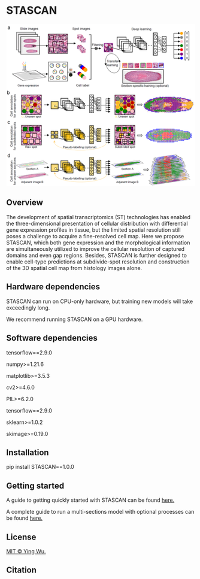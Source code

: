# STASCAN
![](./STASCAN_overview.png)


## Overview
The development of spatial transcriptomics (ST) technologies has enabled the three-dimensional presentation of cellular distribution with differential gene expression profiles in tissue, but the limited spatial resolution still poses a challenge to acquire a fine-resolved cell map. Here we propose STASCAN, which both gene expression and the morphological information are simultaneously utilized to improve the cellular resolution of captured domains and even gap regions. Besides, STASCAN is further designed to enable cell-type predictions at subdivide-spot resolution and construction of the 3D spatial cell map from histology images alone. 


## Hardware dependencies
STASCAN can run on CPU-only hardware, but training new models will take exceedingly long.

We recommend running STASCAN on a GPU hardware.


## Software dependencies
tensorflow==2.9.0

numpy>=1.21.6

matplotlib>=3.5.3

cv2>=4.6.0

PIL>=6.2.0

tensorflow==2.9.0

sklearn>=1.0.2

skimage>=0.19.0


## Installation
pip install STASCAN==1.0.0


## Getting started

A guide to getting quickly started with STASCAN can be found [here.](./Demo/Demo1/demo1.ipynb)

A complete guide to run a multi-sections model with optional processes can be found [here.](./Demo/Demo2/demo2.ipynb)

## License
[MIT © Ying Wu.](./LICENSE.txt)

## Citation
